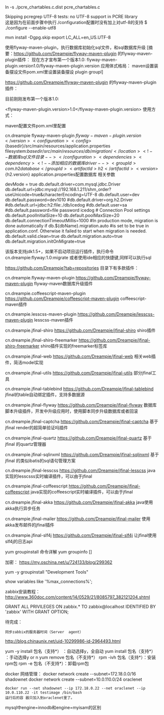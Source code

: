 
ln -s ./pcre_chartables.c.dist pcre_chartables.c


Skipping pcregrep UTF-8 tests: no UTF-8 support in PCRE library  
 这是因为在前面步骤中执行./configuration配置时没有加上对utf-8的支持
$ ./configure --enable-utf8


mvn install -Dgpg.skip
export LC_ALL=en_US.UTF-8

使用flyway-maven-plugin，执行数据库初始化sql文件，和sql数据库升级
[摘要：https://github.com/Dreampie/flyway-maven-plugin 的flyway-maven-plugin插件： 现在方才宣布第一个版本1.0: flyway-maven-plugin.version1.0/flyway-maven-plugin.version 应用体式格局： maven设置装备摆设文件pom.xml里设置装备摆设 plugin groupI] 

https://github.com/Dreampie/flyway-maven-plugin  的flyway-maven-plugin插件：

目前刚刚发布第一个版本1.0:

<flyway-maven-plugin.version>1.0</flyway-maven-plugin.version>
使用方式：

maven配置文件pom.xml里配置

<plugin>         <groupId>cn.dreampie</groupId>         <artifactId>flyway-maven-plugin</artifactId>         <version>${flyway-maven-plugin.version}</version>         <configuration>           <config>${basedir}/src/main/resources/application.properties</config><!--数据库配置文件-->           <location>filesystem:${basedir}/src/main/resources/db/migration/</location><!--数据库sql文件目录-->         </configuration>         <dependencies>           <dependency><!--添加相应的数据库driver-->             <groupId>com.h2database</groupId>             <artifactId>h2</artifactId>             <version>${h2.version}</version>           </dependency>         </dependencies>       </plugin>
application.properties配置数据库 相关参数

devMode = true  db.default.driver=com.mysql.jdbc.Driver db.default.url=jdbc:mysql://192.168.1.211/shm_order?useUnicode=true&characterEncoding=UTF-8 db.default.user=dev db.default.password=dev1010  #db.default.driver=org.h2.Driver #db.default.url=jdbc:h2:file:./db/icedog #db.default.user=sa #db.default.password=file password icedog # Connection Pool settings db.default.poolInitialSize=10 db.default.poolMaxSize=20 db.default.connectionTimeoutMillis=1000 #In production mode, migration is done automatically if db.${dbName}.migration.auto #is set to be true in application.conf. Otherwise it failed to start when migration is needed. db.default.valid.clean=true db.default.migration.auto=true db.default.migration.initOnMigrate=true


该版本支持jdk1.5+，如果不启动项目运行插件，执行命令 cn.dreampie:flyway:1.0:migrate  或者使用ide相应的快捷键,同样可以执行sql





https://github.com/Dreampie?tab=repositories 目录下有多款插件：

cn.dreampie.flyway-maven-plugin     https://github.com/Dreampie/flyway-maven-plugin    flyway-maven数据库升级插件

cn.dreampie.coffeescript-maven-plugin     https://github.com/Dreampie/coffeescript-maven-plugin    coffeescript-maven插件

cn.dreampie.lesscss-maven-plugin     https://github.com/Dreampie/lesscss-maven-plugin    lesscss-maven插件

cn.dreampie.jfinal-shiro     https://github.com/Dreampie/jfinal-shiro    shiro插件

cn.dreampie.jfinal-shiro-freemarker   https://github.com/Dreampie/jfinal-shiro-freemarker    shiro插件实现的freemarker标签库

cn.dreampie.jfinal-web     https://github.com/Dreampie/jfinal-web   相关web插件，简洁model实现

cn.dreampie.jfinal-utils        https://github.com/Dreampie/jfinal-utils   部分jfinal工具

cn.dreampie.jfinal-tablebind        https://github.com/Dreampie/jfinal-tablebind   jfinal的table自动绑定插件，支持多数据源

cn.dreampie.jfinal-flyway      https://github.com/Dreampie/jfinal-flyway   数据库脚本升级插件，开发中升级应用时，使用脚本同步升级数据库或者回滚

cn.dreampie.jfinal-captcha      https://github.com/Dreampie/jfinal-captcha   基于jfinal render的超简单验证吗插件

cn.dreampie.jfinal-quartz       https://github.com/Dreampie/jfinal-quartz   基于jfinal 的quartz管理器

cn.dreampie.jfinal-sqlinxml      https://github.com/Dreampie/jfinal-sqlinxml   基于jfinal 的类似ibatis的sql语句管理方案

cn.dreampie.jfinal-lesscss       https://github.com/Dreampie/jfinal-lesscss   java实现的lesscsss实时编译插件，可以由于jfinal

cn.dreampie.jfinal-coffeescript     https://github.com/Dreampie/jfinal-coffeescript   java实现的coffeescript实时编译插件，可以由于jfinal 

cn.dreampie.jfinal-akka    https://github.com/Dreampie/jfinal-akka   java使用akka执行异步任务

cn.dreampie.jfinal-mailer       https://github.com/Dreampie/jfinal-mailer   使用akka发布邮件的jfinal插件

cn.dreampie.jfinal-slf4j     https://github.com/Dreampie/jfinal-slf4j   让jfinal使用slf4j的日志api




yum groupinstall 命令详解
yum groupinfo []

加密：
https://my.oschina.net/u/724133/blog/299362

yum  -y groupinstall  "Development Tools"


show variables like '%max_connections%';


zabbix安装教程：http://www.360doc.com/content/14/0529/21/8085797_382121204.shtml



GRANT ALL PRIVILEGES ON zabbix.* TO zabbix@localhost IDENTIFIED BY 'zabbix' WITH GRANT OPTION;



待完成：

	同步zabbix的服务器时间（Server  agent）






 http://blog.chinaunix.net/uid-10299986-id-2964493.html

yum -y install 包名（支持*） ：自动选择y，全自动
yum install 包名（支持*） ：手动选择y or n
yum remove 包名（不支持*）
rpm -ivh 包名（支持*）：安装rpm包
rpm -e 包名（不支持*）：卸载rpm包



docker 网络管理：
	docker network create --subnet=172.18.0.0/16 shadownet
	docker network create --subnet=10.0.110.0/24 oraclenet

	docker run --net shadownet --ip 172.18.0.22 --net oraclenet --ip 10.0.110.22 -it testimage /bin/bash
	运行后的容 器只加入到oraclenet里了。	 


mysql中engine=innodb和engine=myisam的区别
